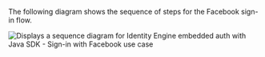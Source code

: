 The following diagram shows the sequence of steps for the Facebook sign-in flow.

<div class="common-image-format">

![Displays a sequence diagram for Identity Engine embedded auth with Java SDK - Sign-in with Facebook use case](/img/oie-embedded-sdk/oie-embedded-sdk-use-case-social-sign-in-java.png)

</div>
